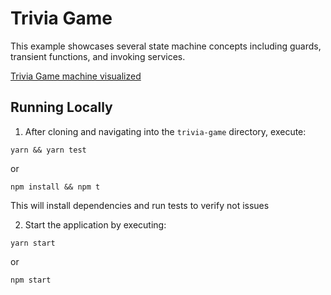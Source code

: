 # Trivia Game

This example showcases several state machine concepts including guards,
transient functions, and invoking services.

[Trivia Game machine visualized](https://xstate.js.org/viz/?gist=3abe97296e6d6cebcbda9c903d6da068)

## Running Locally

1. After cloning and navigating into the `trivia-game` directory, execute:

```
yarn && yarn test
```

or

```
npm install && npm t
```

This will install dependencies and run tests to verify not issues

2. Start the application by executing:

```
yarn start
```

or

```
npm start
```
